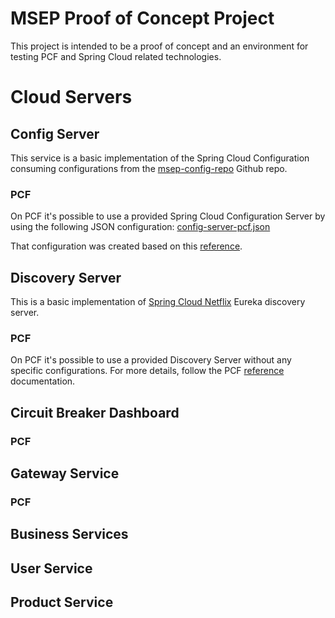 # MSEP Proof of Concept Project

This project is intended to be a proof of concept and an environment for testing PCF and Spring Cloud related technologies.

# Cloud Servers

## Config Server
This service is a basic implementation of the Spring Cloud Configuration consuming configurations from the [msep-config-repo](https://github.com/AlithyaCLD/msep-config-repo) Github repo.

### PCF
On PCF it's possible to use a provided Spring Cloud Configuration Server by using the following JSON configuration: [config-server-pcf.json](blob/master/config-server/config-server-pcf.json) 

That configuration was created based on this [reference](https://docs.pivotal.io/spring-cloud-services/1-3/common/config-server/configuring-with-git.html).

## Discovery Server
This is a basic implementation of [Spring Cloud Netflix](https://cloud.spring.io/spring-cloud-netflix/) Eureka discovery server.

### PCF
On PCF it's possible to use a provided Discovery Server without any specific configurations. For more details, follow the PCF [reference](https://docs.pivotal.io/spring-cloud-services/1-3/common/service-registry/) documentation.

## Circuit Breaker Dashboard

### PCF

## Gateway Service

### PCF

## Business Services

## User Service

## Product Service
